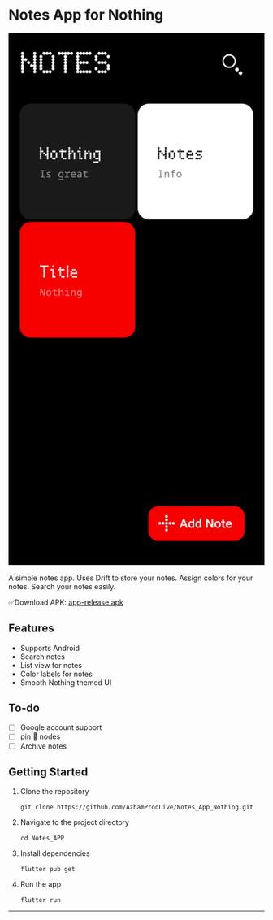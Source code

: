 # Notes App for Nothing 

<img width="1248" src="https://github.com/AzhamProdLive/Notes_App_Nothing/blob/eb2661b93ffb33ace5028d3d24e64728997e4b7e/cover.png">

A simple notes app. Uses Drift to store your notes. Assign colors for your notes. Search your notes easily.

✅Download APK: [app-release.apk](https://github.com/AzhamProdLive/Notes_App_Nothing/releases/download/publish/app-release.apk)

## Features
 - Supports Android
 - Search notes
 - List view for notes
 - Color labels for notes
 - Smooth Nothing themed UI 

## To-do
 - [ ] Google account support
 - [ ] pin 📍 nodes
 - [ ] Archive notes

## Getting Started
1. Clone the repository
   
   ```
   git clone https://github.com/AzhamProdLive/Notes_App_Nothing.git
   ```
   
2. Navigate to the project directory

   ```
   cd Notes_APP
   ```
   
3. Install dependencies

   ```
   flutter pub get
   ```

4. Run the app
   ```
   flutter run
   ```
---
 
